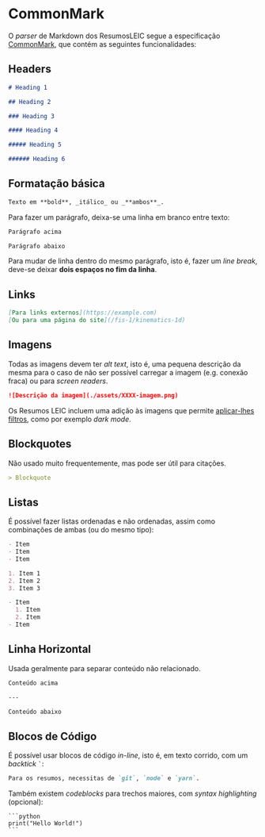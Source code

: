 # CommonMark

O _parser_ de Markdown dos ResumosLEIC segue a especificação [CommonMark](https://commonmark.org/),
que contém as seguintes funcionalidades:

## Headers

```md
# Heading 1

## Heading 2

### Heading 3

#### Heading 4

##### Heading 5

###### Heading 6
```

## Formatação básica

```md
Texto em **bold**, _itálico_ ou _**ambos**_.
```

Para fazer um parágrafo, deixa-se uma linha em branco entre texto:

```md
Parágrafo acima

Parágrafo abaixo
```

Para mudar de linha dentro do mesmo parágrafo, isto é, fazer um _line break_, deve-se deixar **dois espaços no fim da linha**.

## Links

```md
[Para links externos](https://example.com)
[Ou para uma página do site](/fis-1/kinematics-1d)
```

## Imagens

Todas as imagens devem ter _alt text_, isto é, uma pequena descrição da mesma para o caso
de não ser possível carregar a imagem (e.g. conexão fraca) ou para _screen readers_.

```md
![Descrição da imagem](./assets/XXXX-imagem.png)
```

Os Resumos LEIC incluem uma adição às imagens que permite [aplicar-lhes filtros](./image-filters.md),
como por exemplo _dark mode_.

## Blockquotes

Não usado muito frequentemente, mas pode ser útil para citações.

```md
> Blockquote
```

## Listas

É possível fazer listas ordenadas e não ordenadas, assim como combinações de ambas (ou do mesmo tipo):

```md
- Item
- Item
- Item

1. Item 1
2. Item 2
3. Item 3

- Item
  1. Item
  2. Item
- Item
```

## Linha Horizontal

Usada geralmente para separar conteúdo não relacionado.

```md
Conteúdo acima

---

Conteúdo abaixo
```

## Blocos de Código

É possível usar blocos de código _in-line_, isto é, em texto corrido, com um _backtick_ <code>&#96;</code>:

```md
Para os resumos, necessitas de `git`, `node` e `yarn`.
```

Também existem _codeblocks_ para trechos maiores, com _syntax highlighting_ (opcional):

    ```python
    print("Hello World!")
    ```
